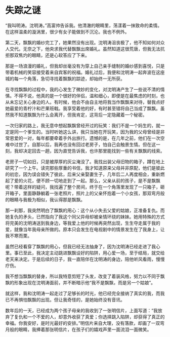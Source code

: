 # 失踪之谜

“我叫明涛。沈明涛。”高富帅告诉我。他清澈的眼睛里，荡漾着一抹致命的柔情。在这样温柔的漩涡里，很少有女子能做到不沉沦。我也不例外。 

第二天，飘飘的婚纱完工了，她果然没有出现。沈明涛沮丧极了，他不知如何对众人交代。无奈之下，他央求我代替飘飘出席婚礼。虽然知道这很荒唐，但我无法抗拒那双焦灼的眼睛，还是心软答应了下来。 

那是一场浪漫的婚礼，但我却丝毫没有为穿上自己亲手缝制的婚纱感到喜悦，只是带着机械的笑容接受着来自宾客的祝福。婚礼过后，我便和沈明涛一起奔波在这座城的每一个角落，急切寻找着飘飘的踪迹，却始终一无所获。 

在寻找飘飘的过程中，我的心发生了微妙的变化，对沈明涛产生了一些说不清的情愫。不得不说，他真的是一个很好的伴侣，温和细心，即便是在最焦虑的时刻，也从未忘记关心身边的人。有时候，他会不由自主地将我当作飘飘来对待，替我点好她最爱的青柠汁和芒果班戟。我享受着他的好，有时甚至错将自己当成了飘飘。虽然我不知道飘飘为什么会离开，但我肯定，这背后一定隐藏着一个秘密。 

一次归家的路上，我无意中想起飘飘曾经开过的玩笑：我们不是一个妈生的，就一定是同一个爹生的。当时听她这么讲，我只当她在开玩笑，因为我的父母曾经是非常恩爱的一对，每年都要牵着手外出旅行。遗憾的是，在几年之前，他们在一次空难中过世了。自那以后，我再也没有回过老房子，怕自己会触景生情。但在这一刻，我却决定回去一趟，因为直觉告诉我，也许那里能找到一些有关飘飘的线索。 

老房子一切如旧，只是被厚厚的灰尘淹没了。我找出装父母旧物的箱子，蹲在地上研究了一个上午。读完那些厚重的书信，我才知道原来父母并非原配，他们是彼此的初恋，因为误会错失了彼此，后来父亲娶妻生子，几年后二人再度相会，重新燃起了爱的火花，便不顾一切地走到了一起。那么，父亲从前的孩子，是不是飘飘呢？带着这样的疑问，我找遍了整个房间，终于在一个角落里发现了一只箱子，砸开箱子，里面静静躺着一张老照片，照片上的父亲怀抱着一个小女孩，那双弯月般的眼睛与我极为相似，我认得那是飘飘。 

那一刹那，我突然明白了飘飘的用心：这个从小失去父爱的姑娘，正准备复仇。而她复仇的矛头，已然指向了我这个同父异母却被亲情环绕的妹妹。她用特殊的方式将完美的沈明涛送到我身边，等我爱上他的时候再突然出现，生生夺走属于我的爱，就像当年我母亲所做的。原本只会发生在电视剧中的情景发生在了我身上，让我不寒而栗。 

虽然已经看穿了飘飘的用心，但我已经无法抽身了，因为沈明涛已经走进了我心里。事已至此，我决定主动跳进飘飘设好的陷阱，用心爱一场，至于结局，就交给老天来决定。于是后续的日子，我一直陪伴在沈明涛的身边，陪他听风看雨，慢慢疗伤。 

我不想当飘飘的替身，所以我特意剪短了头发，改变了着装风格，努力以不同于飘飘的形象出现在沈明涛面前，并不断暗示他“我不是飘飘，而是另一个姑娘”。 

就这样，我和沈明涛一起走过了足够长的时光，他已经完全接纳了真实的我，而我已不再惧怕飘飘的出现。但让我奇怪的，是她始终没有音讯。 

数年后的一天，已经成为两个孩子母亲的我收到了一张明信片，上面写道：“我放弃了复仇和一个不爱的人，却意外收获了真爱；你选择跳入陷阱，却获得了真正的幸福。你我安好，是时光最好的安排。”明信片来自大理，没有落款，却画了一双弯月般的眼睛，我捧着那张明信片，在孩子们的嬉戏声里一面流泪一面微笑。